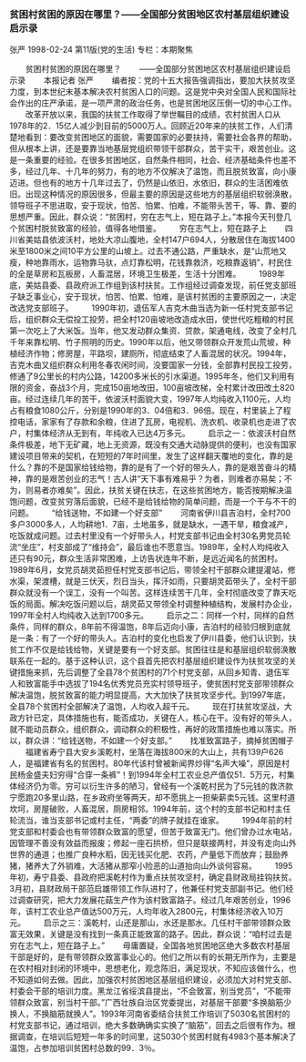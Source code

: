 ### 贫困村贫困的原因在哪里？——全国部分贫困地区农村基层组织建设启示录
张严
1998-02-24
第11版(党的生活)
专栏：本期聚焦

　　贫困村贫困的原因在哪里？
　　——全国部分贫困地区农村基层组织建设启示录
　　本报记者  张严
　　编者按：党的十五大报告强调指出，要加大扶贫攻坚力度，到本世纪末基本解决农村贫困人口的问题。这是党中央对全国人民和国际社会作出的庄严承诺，是一项严肃的政治任务，也是贫困地区压倒一切的中心工作。
　　改革开放以来，我国的扶贫工作取得了举世瞩目的成绩，农村贫困人口从1978年的2．15亿人减少到目前的5000万人。回顾近20年来的扶贫工作，人们清楚地看到：要改变贫困地区的面貌，需要国家的必要扶持，需要社会各界的帮助，但从根本上讲，还是要靠当地基层党组织带领干部群众，苦干实干，艰苦创业。这是一条重要的经验。在很多贫困地区，自然条件相同，社会、经济基础条件也差不多，经过几年、十几年的努力，有的地方不仅解决了温饱，而且脱贫致富，向小康迈进。但也有的地方十几年过去了，仍然是山依旧，水依旧，群众的生活困难依旧。出现这种情况的原因很多，但最主要的原因是这些地方的基层组织软弱涣散，领导班子不思进取，安于现状，怕苦、怕累、怕难，不能带头苦干，等、靠、要的思想严重。因此，群众说：“贫困村，穷在志气上，短在路子上。”本报今天刊登几个贫困村脱贫致富的经验，值得各地借鉴。
　　穷在志气上，短在路子上
　　四川省美姑县依波沃村，地处大凉山腹地，全村147户694人，分散居住在海拔1400米至1800米之间10平方公里的山坡上。过去不通公路，严重缺水，是“山荒地又瘦，种地靠雨水，运物靠马驮，点灯靠松明，花钱靠救济，吃粮靠返销”，村民住的全是草房和瓦板房，人畜混居，环境卫生极差，生活十分困难。
　　1989年底，美姑县委、县政府派工作组到该村扶贫。工作组经过调查发现，前任党支部班子缺乏事业心，安于现状，怕苦、怕累、怕难，是该村贫困的主要原因之一，决定改选党支部班子。
　　1990年初，退伍军人吉克木曲当选为新一任村党支部书记后，组织群众无偿投工投劳，把全村120亩坡地改造成水田，使世代吃粗粮的村民第一次吃上了大米饭。当年，他又发动群众集资、贷款，架通电线，改变了全村几千年来靠松明、竹子照明的历史。1990年以后，他又带领群众开发荒山荒坡，种植经济作物；修房屋，平路坝，建厕所，彻底结束了人畜混居的状况。1994年，吉克木曲又组织群众利用冬春农闲时间，没要国家一分钱，全部靠村民投工投劳，修通了9公里长的村内公路，14200多米长的引水渠道。1995年冬，他们又利用有限的资金，奋战3个月，完成150亩地改田，100亩坡改梯，全村累计改田改土820亩。经过连续几年的苦干，依波沃村面貌大变，1997年人均纯收入1100元，人均占有粮食1080公斤，分别是1990年的3．04倍和3．96倍。现在，村里装上了程控电话，家家有了存款和余粮，住进了瓦房，电视机、洗衣机、收录机也走进了农户，村集体经济从无到有，年纯收入已达4万多元。
　　启示之一：依波沃村自然条件极差，地下无矿藏，地上无资源，既没有交通大动脉提供的便利，也没有国家建设项目带来的契机，在短短的7年时间里，发生了这样翻天覆地的变化，靠的是什么？靠的不是国家给钱给物，靠的是有了一个好的带头人，靠的是艰苦奋斗的精神，靠的是艰苦创业的志气！古人讲“天下事有难易乎？为者，则难者亦易矣；不为，则易者亦难矣”。因此，扶贫关键在扶志，在这些贫困地方，能否按期解决温饱问题，改变贫穷落后面貌，已经不是给钱给物的简单问题，而是一个干与不干的问题。
　　“给钱送物，不如建一个好支部”
　　河南省伊川县吉泊村，全村700多户3000多人，人均耕地1．7亩，土地虽多，就是缺水，一遇干旱，粮食减产，吃饭就成问题。过去村里没有一个好带头人，村党支部书记由全村30名男党员轮流“坐庄”，村支部成了“维持会”，最后谁也不愿意当。1989年，全村人均纯收入还只有90元，群众生活非常困难，上访告状连年不断，是远近闻名的贫困村。1989年6月，女党员胡灵茹担任村党支部书记后，带领全村干部群众建提灌站，修水渠，架渡槽，就是三伏天，烈日当头，挥汗如雨，只要胡灵茹带头了，全村干部群众就没有一个误工，没有一个叫苦。这样连续苦干几年，全村彻底改变了靠天吃饭的局面。解决吃饭问题以后，胡灵茹又带领全村调整种植结构，发展村办企业，1997年全村人均纯收入达到1700多元。
　　启示之二：同样一个村，同样的自然条件，同样的群众，8年前不得温饱，8年后迈向小康，吉泊村的经验归根到底就是一条：有了一个好的带头人。吉泊村的变化也启发了伊川县委，他们认识到，扶贫工作不仅是给钱给物，关键是要有一个好支部。贫困往往是和基层组织软弱涣散联系在一起的。基于这种认识，这个县首先把农村基层组织建设作为扶贫攻坚的关键措施来抓，先后调整了全县78个贫困村的71个村党支部，从回乡知青、退伍军人和致富能手中选拔了194名优秀党员充实村领导班子，使贫困村党支部带领群众解决温饱，脱贫致富的能力明显提高，大大加快了扶贫攻坚步代。到1997年底，全县78个贫困村全部解决了温饱，人均收入超千元。
　　现在打扶贫攻坚战，大政方针已定，具体措施也有，能否成功，关键在人，核心在干。没有好的带头人，就不能动员群众，组织群众，调动群众的积极性，再好的政策措施也难以落实。所以，群众讲：“给钱送物，不如建一个好支部。”
　　找准致富路子，摘掉贫困帽子
　　福建省寿宁县大安乡溪乾村，坐落在海拔800米的大山上，共有139户626人，是福建省有名的贫困村。80年代该村曾被新闻界炒得“名声大噪”，原因是村民杨金盛夫妇穷得“合穿一条裤”！到1994年全村工农业总产值仅51．5万元，村集体经济仍为零。穷可以衍生许多的陋习，曾经有一个溪乾村民为了5元钱的救济款宁愿跑20多里山路，在乡政府坐等两天，却不愿挑上一担柴薪卖5元钱。这里村道坎坷，房屋破败，人畜混居，厕房相邻。1994年前，这个村的支部书记和村主任轮流当，谁当支部书记或村主任，“两委”的牌子就挂在谁家。
　　1994年前的村党支部和村委会也有带领群众致富的愿望，但苦于致富无门。他们曾办过水电站，因管理不善没有效益而报废；修起一座石拱桥，但只是联接两村，并没有走向山外世界的通道；也推广良种水稻，因无钱买化肥、农药，产量低下而放弃；鼓励养猪，猪养大了外销难，大活猪从那窄小险恶的山道抬向山外谈何容易。
　　1995年初，寿宁县委、县政府把溪乾村作为重点扶贫攻坚村，确定县财政局挂钩扶贫。3月初，县财政局干部范启雄带领工作队进村了，他兼任村党支部副书记。他们经过调查研究，把大力发展花菇生产作为该村致富路子。经过几年艰苦创业，1996年，该村工农业总产值达500万元，人均年收入2800元，村集体经济收入10万元。
　　启示之三：溪乾村，山还是那山，水还是那水。几任村干部带领群众致富无效果，关键是没有找到一条真正能致富的路子。因此，群众说：“咱村过去是穷在志气上，短在路子上。”
　　毋庸置疑，全国各地贫困地区绝大多数农村基层干部是好的，是有带领群众致富事业心的。他们之所以有的长期无所作为，主要是在农村相对封闭的环境中，思想老化，观念陈旧，满足现状，不知应该做什么，也不知道如何去做。因此，加强农村贫困地区基层组织建设，必须加大对村党支部、村委会干部的培训力度。黑龙江省绥滨县提出，“不会致富，别当党员”，“不能带领群众致富，别当村干部。”广西壮族自治区党委提出，对基层干部要“多换脑筋少换人，不换脑筋就换人”。1993年河南省委结合扶贫工作培训了5030名贫困村的村党支部书记，通过培训，绝大多数确确实实换了“脑筋”，回去之后很有作为。根据调查，在培训后短短一年多的时间里，这5030个贫困村就有4983个基本解决了温饱，占参加培训贫困村总数的99．3％。
